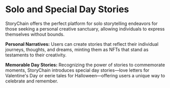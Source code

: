 # Solo and Special Day Stories

StoryChain offers the perfect platform for solo storytelling endeavors for those seeking a personal creative sanctuary, allowing individuals to express themselves without bounds.

**Personal Narratives:** Users can create stories that reflect their individual journeys, thoughts, and dreams, minting them as NFTs that stand as testaments to their creativity.

**Memorable Day Stories:** Recognizing the power of stories to commemorate moments, StoryChain introduces special day stories—love letters for Valentine's Day or eerie tales for Halloween—offering users a unique way to celebrate and remember.
